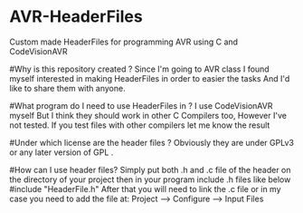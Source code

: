 # AVR-HeaderFiles
Custom made HeaderFiles for programming AVR using C and CodeVisionAVR

#Why is this repository created ?
Since I'm going to AVR class I found myself interested in making HeaderFiles in order to easier the tasks 
And I'd like to share them with anyone.

#What program do I need to use HeaderFiles in ?
I use CodeVisionAVR myself But I think they should work in other C Compilers too, However I've not tested.
If you test files with other compilers let me know the result

#Under which license are the header files ?
Obviously they are under GPLv3 or any later version of GPL .

#How can I use header files?
Simply put both .h and .c file of the header on the directory of your project 
then in your program include .h files like below
\#include "HeaderFile.h"
After that you will need to link the .c file or in my case you need to add the file 
at: Project --> Configure --> Input Files
